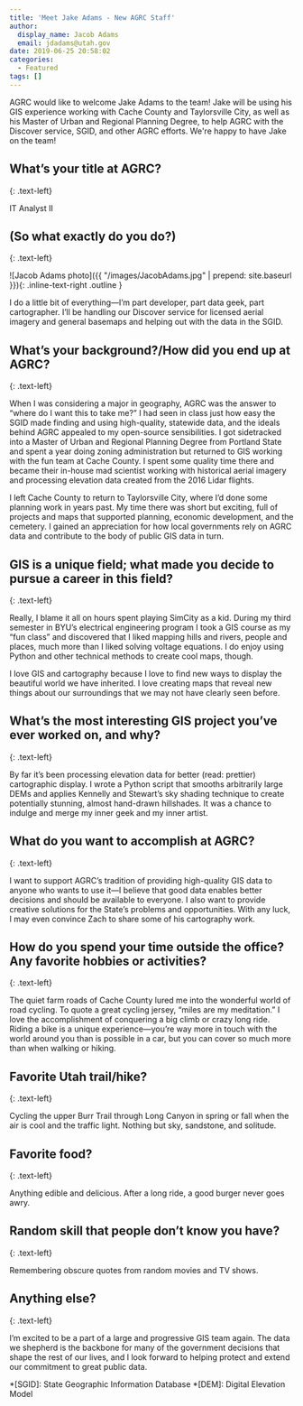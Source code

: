 ```yaml
---
title: 'Meet Jake Adams - New AGRC Staff'
author:
  display_name: Jacob Adams
  email: jdadams@utah.gov
date: 2019-06-25 20:58:02
categories:
  - Featured
tags: []
---
```


AGRC would like to welcome Jake Adams to the team! Jake will be using his GIS experience working with Cache County and Taylorsville City, as well as his Master of Urban and Regional Planning Degree, to help AGRC with the Discover service, SGID, and other AGRC efforts. We're happy to have Jake on the team!

## What’s your title at AGRC?
{: .text-left}

IT Analyst II

## (So what exactly do you do?)
{: .text-left}

![Jacob Adams photo]({{ "/images/JacobAdams.jpg" | prepend: site.baseurl }}){: .inline-text-right .outline }

I do a little bit of everything—I’m part developer, part data geek, part cartographer. I’ll be handling our Discover service for licensed aerial imagery and general basemaps and helping out with the data in the SGID.

## What’s your background?/How did you end up at AGRC?
{: .text-left}

When I was considering a major in geography, AGRC was the answer to “where do I want this to take me?” I had seen in class just how easy the SGID made finding and using high-quality, statewide data, and the ideals behind AGRC appealed to my open-source sensibilities. I got sidetracked into a Master of Urban and Regional Planning Degree from Portland State and spent a year doing zoning administration but returned to GIS working with the fun team at Cache County. I spent some quality time there and became their in-house mad scientist working with historical aerial imagery and processing elevation data created from the 2016 Lidar flights.

I left Cache County to return to Taylorsville City, where I’d done some planning work in years past. My time there was short but exciting, full of projects and maps that supported planning, economic development, and the cemetery. I gained an appreciation for how local governments rely on AGRC data and contribute to the body of public GIS data in turn.

## GIS is a unique field; what made you decide to pursue a career in this field?
{: .text-left}

Really, I blame it all on hours spent playing SimCity as a kid. During my third semester in BYU’s electrical engineering program I took a GIS course as my “fun class” and discovered that I liked mapping hills and rivers, people and places, much more than I liked solving voltage equations. I do enjoy using Python and other technical methods to create cool maps, though.

I love GIS and cartography because I love to find new ways to display the beautiful world we have inherited. I love creating maps that reveal new things about our surroundings that we may not have clearly seen before.

## What’s the most interesting GIS project you’ve ever worked on, and why?
{: .text-left}

By far it’s been processing elevation data for better (read: prettier) cartographic display. I wrote a Python script that smooths arbitrarily large DEMs and applies Kennelly and Stewart’s sky shading technique to create potentially stunning, almost hand-drawn hillshades. It was a chance to indulge and merge my inner geek and my inner artist.

## What do you want to accomplish at AGRC?
{: .text-left}

I want to support AGRC’s tradition of providing high-quality GIS data to anyone who wants to use it—I believe that good data enables better decisions and should be available to everyone. I also want to provide creative solutions for the State’s problems and opportunities. With any luck, I may even convince Zach to share some of his cartography work.

## How do you spend your time outside the office? Any favorite hobbies or activities?
{: .text-left}

The quiet farm roads of Cache County lured me into the wonderful world of road cycling. To quote a great cycling jersey, “miles are my meditation.” I love the accomplishment of conquering a big climb or crazy long ride. Riding a bike is a unique experience—you’re way more in touch with the world around you than is possible in a car, but you can cover so much more than when walking or hiking.

## Favorite Utah trail/hike?
{: .text-left}

Cycling the upper Burr Trail through Long Canyon in spring or fall when the air is cool and the traffic light. Nothing but sky, sandstone, and solitude.

## Favorite food?
{: .text-left}

Anything edible and delicious. After a long ride, a good burger never goes awry.

## Random skill that people don’t know you have?
{: .text-left}

Remembering obscure quotes from random movies and TV shows.

## Anything else?
{: .text-left}

I’m excited to be a part of a large and progressive GIS team again. The data we shepherd is the backbone for many of the government decisions that shape the rest of our lives, and I look forward to helping protect and extend our commitment to great public data.

*[SGID]: State Geographic Information Database
*[DEM]: Digital Elevation Model
